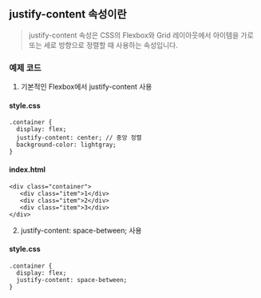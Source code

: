 ## justify-content 속성이란
> justify-content 속성은 CSS의 Flexbox와 Grid 레이아웃에서 아이템을 가로 또는 세로 방향으로 정렬할 때 사용하는 속성입니다.

### 예제 코드 

1. 기본적인 Flexbox에서 justify-content 사용 

#### style.css
```
.container {
  display: flex;
  justify-content: center; // 중앙 정렬
  background-color: lightgray; 
}
```

#### index.html
```
<div class="container">
   <div class="item">1</div>
   <div class="item">2</div>
   <div class="item">3</div>
</div>
```

2. justify-content: space-between; 사용

#### style.css
```
.container {
  display: flex;
  justify-content: space-between;
}
```
